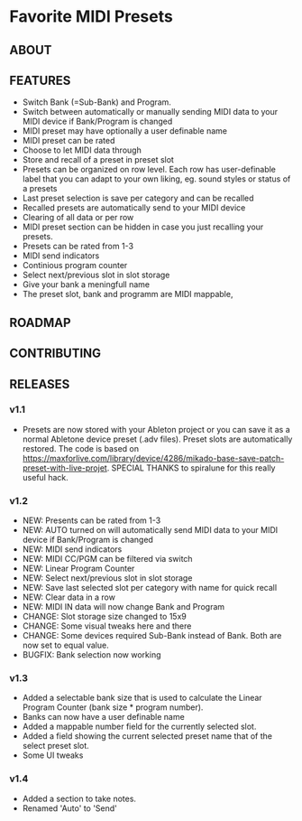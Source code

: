 # Favorite MIDI Presets
## ABOUT



## FEATURES
- Switch Bank (=Sub-Bank) and Program.
- Switch between automatically or manually sending MIDI data to your MIDI device if Bank/Program is changed
- MIDI preset may have optionally a user definable name
- MIDI preset can be rated
- Choose to let MIDI data through
- Store and recall of a preset in preset slot
- Presets can be organized on row level. Each row has user-definable label that you can adapt to your own liking, eg. sound styles or status of a presets
- Last preset selection is save per category and can be recalled
- Recalled presets are automatically send to your MIDI device
- Clearing of all data or per row
- MIDI preset section can be hidden in case you just recalling your presets.
- Presets can be rated from 1-3
- MIDI send indicators
- Continious program counter
- Select next/previous slot in slot storage
- Give your bank a meningfull name
- The preset slot, bank and programm are MIDI mappable,

## ROADMAP


## CONTRIBUTING

## RELEASES

### v1.1
- Presets are now stored with your Ableton project or you can save it as a normal Abletone device preset (.adv files). Preset slots are automatically restored.
The code is based on https://maxforlive.com/library/device/4286/mikado-base-save-patch-preset-with-live-projet. SPECIAL THANKS to spiralune for this really useful hack.

### v1.2
- NEW: Presents can be rated from 1-3
- NEW: AUTO turned on will automatically send MIDI data to your MIDI device if Bank/Program is changed
- NEW: MIDI send indicators
- NEW: MIDI CC/PGM can be filtered via switch
- NEW: Linear Program Counter
- NEW: Select next/previous slot in slot storage
- NEW: Save last selected slot per category with name for quick recall
- NEW: Clear data in a row
- NEW: MIDI IN data will now change Bank and Program
- CHANGE: Slot storage size changed to 15x9
- CHANGE: Some visual tweaks here and there
- CHANGE: Some devices required Sub-Bank instead of Bank. Both are now set to equal value. 
- BUGFIX: Bank selection now working

### v1.3
- Added a selectable bank size that is used to calculate the Linear Program Counter (bank size * program number).
- Banks can now have a user definable name
- Added a mappable number field for the currently selected slot.
- Added a field showing the current selected preset name that of the select preset slot.
- Some UI tweaks

### v1.4
- Added a section to take notes. 
- Renamed 'Auto' to 'Send'
